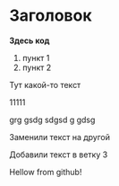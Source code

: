 # Заголовок

**Здесь код**

1. пункт 1
2. пункт 2

Тут какой-то текст

11111

grg gsdg sdgsd g gdsg 

Заменили текст на другой

Добавили текст в ветку 3

Hellow from github!

